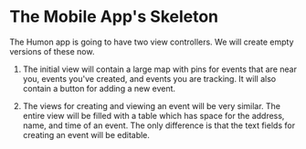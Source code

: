 # The Mobile App's Skeleton

The Humon app is going to have two view controllers. We will create empty versions of these now.

1. The initial view will contain a large map with pins for events that are near you, events you've created, and events you are tracking. It will also contain a button for adding a new event.

2. The views for creating and viewing an event will be very similar. The entire view will be filled with a table which has space for the address, name, and time of an event. The only difference is that the text fields for creating an event will be editable.
